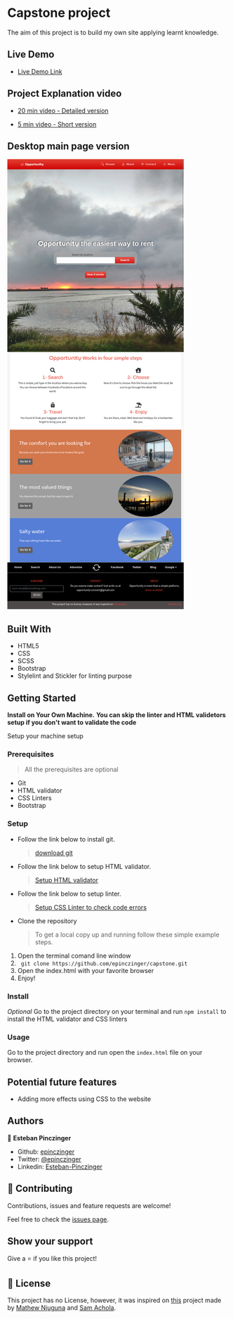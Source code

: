 # Capstone project

The aim of this project is to build my own site applying learnt knowledge.


## Live Demo

-  [Live Demo Link](https://raw.githack.com/epinczinger/capstone/development/index.html)


## Project Explanation video

- [20 min video - Detailed version](https://www.loom.com/share/7ee8f672059b4057aea468e3fe2e1baf)

- [5 min video - Short version](https://www.loom.com/share/ab95f9b0a3a148f19d91889b367d99eb)


## Desktop main page version

![screenshot](/assets/images/screenshot.png)


## Built With

- HTML5
- CSS
- SCSS
- Bootstrap
- Stylelint and Stickler for linting purpose


## Getting Started

**Install on Your Own Machine.**
**You can skip the linter and HTML validetors setup if you don't want to validate the code**

Setup your machine setup

### Prerequisites

  > All the prerequisites are optional

- Git
- HTML validator
- CSS Linters
- Bootstrap

### Setup

- Follow the link below to install git.
  > [download git](https://git-scm.com/downloads)
- Follow the link below to setup HTML validator.
  > [Setup HTML validator](https://github.com/microverseinc/linters-config/tree/master/html_validator)
- Follow the link below to setup linter.
  > [Setup CSS Linter to check code errors](https://github.com/microverseinc/linters-config/tree/master/css#troubleshooting)
- Clone the repository
  > To get a local copy up and running follow these simple example steps.

1. Open the terminal comand line window
2. ``` git clone https://github.com/epinczinger/capstone.git```
3. Open the index.html with your favorite browser
4. Enjoy!

### Install

*Optional*
Go to the project directory on your terminal and run `npm install` to install the HTML validator and CSS linters

### Usage

Go to the project directory and run open the `index.html` file on your browser.

## Potential future features

- Adding more effects using CSS to the website


## Authors

👤 **Esteban Pinczinger**

- Github: [epinczinger](https://github.com/epinczinger)
- Twitter: [@epinczinger](https://twitter.com/epinczinger)
- Linkedin: [Esteban-Pinczinger](https://www.linkedin.com/in/esteban-pinczinger/)

## 🤝 Contributing

Contributions, issues and feature requests are welcome!

Feel free to check the [issues page](issues/).

## Show your support

Give a ⭐️ if you like this project!

## 📝 License

This project has no License, however, it was inspired on [this](https://www.behance.net/gallery/25563385/PatashuleKE) project made by [Mathew Njuguna](https://www.behance.net/mathewnjuguna) and [Sam Achola](https://www.behance.net/aweSam).
